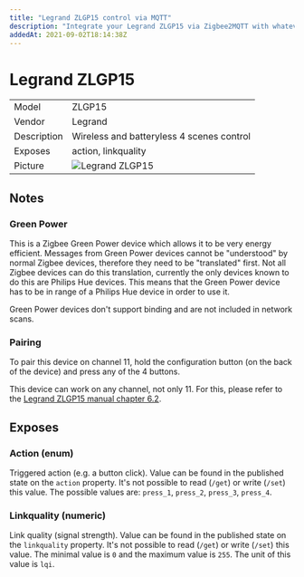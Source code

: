 ```yaml
---
title: "Legrand ZLGP15 control via MQTT"
description: "Integrate your Legrand ZLGP15 via Zigbee2MQTT with whatever smart home infrastructure you are using without the vendors bridge or gateway."
addedAt: 2021-09-02T18:14:38Z
---
```


<!-- !!!! -->
<!-- ATTENTION: This file is auto-generated through docgen! -->
<!-- You can only edit the "## Notes"-Section. -->
<!-- !!!! -->

# Legrand ZLGP15

|     |     |
|-----|-----|
| Model | ZLGP15  |
| Vendor  | Legrand  |
| Description | Wireless and batteryless 4 scenes control |
| Exposes | action, linkquality |
| Picture | ![Legrand ZLGP15](https://psi-4ward.github.io/zigbee2mqtt.io/images/devices/ZLGP15.jpg) |


## Notes


### Green Power
This is a Zigbee Green Power device which allows it to be very energy efficient.
Messages from Green Power devices cannot be "understood" by normal Zigbee devices, therefore they need to be "translated" first.
Not all Zigbee devices can do this translation, currently the only devices known to do this are Philips Hue devices. This means that the Green Power device has to be in range of a Philips Hue device in order to use it.

Green Power devices don't support binding and are not included in network scans.

### Pairing
To pair this device on channel 11, hold the configuration button (on the back of the device) and press any of the 4 buttons.

This device can work on any channel, not only 11. For this, please refer to the [Legrand ZLGP15 manual chapter 6.2](https://www.admin.legrandoc.com/files/documents/S000113321EN-00.pdf).



## Exposes

### Action (enum)
Triggered action (e.g. a button click).
Value can be found in the published state on the `action` property.
It's not possible to read (`/get`) or write (`/set`) this value.
The possible values are: `press_1`, `press_2`, `press_3`, `press_4`.

### Linkquality (numeric)
Link quality (signal strength).
Value can be found in the published state on the `linkquality` property.
It's not possible to read (`/get`) or write (`/set`) this value.
The minimal value is `0` and the maximum value is `255`.
The unit of this value is `lqi`.

